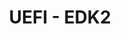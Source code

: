---
link_name: uefi_edk2
project_url: https://github.com/tianocore/edk2/commits
title: 'UEFI - EDK2 '
---